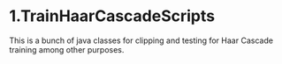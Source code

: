 
1.TrainHaarCascadeScripts
=========================

This is a bunch of java classes for clipping and testing for  Haar Cascade training among other purposes.
